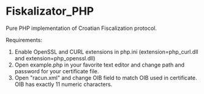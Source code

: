 Fiskalizator_PHP
================

Pure PHP implementation of Croatian Fiscalization protocol.

Requirements:  
1.  Enable OpenSSL and CURL extensions in php.ini (extension=php_curl.dll and extension=php_openssl.dll)  
2.  Open example.php in your favorite text editor and change path and password for your certificate file.  
3.  Open "racun.xml" and change OIB field to match OIB used in certificate. OIB has exactly 11 numeric characters.



